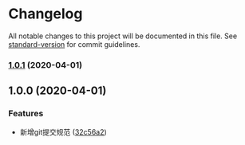 # Changelog

All notable changes to this project will be documented in this file. See [standard-version](https://github.com/conventional-changelog/standard-version) for commit guidelines.

### [1.0.1](https://github.com/Wangenbo/HandUED/compare/v1.0.0...v1.0.1) (2020-04-01)

## 1.0.0 (2020-04-01)


### Features

* 新增git提交规范 ([32c56a2](https://github.com/Wangenbo/HandUED/commit/32c56a21b1f8676456d0be10a85263a4c0324741))
